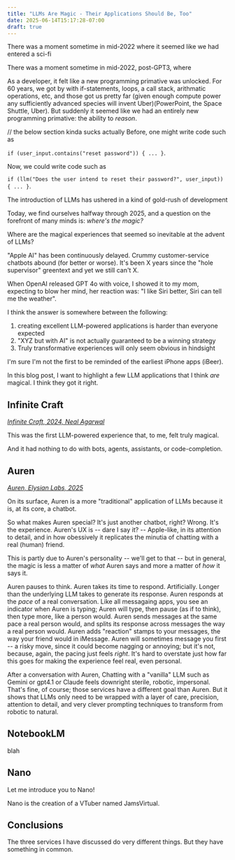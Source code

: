 ```yaml
---
title: "LLMs Are Magic - Their Applications Should Be, Too"
date: 2025-06-14T15:17:28-07:00
draft: true
---
```


There was a moment sometime in mid-2022 where it seemed like we had entered a sci-fi

There was a moment sometime in mid-2022, post-GPT3, where 

As a developer, it felt like a new programming primative was unlocked. For 60 years, we got by with if-statements, loops, a call stack, arithmatic operations, etc, and those got us pretty far (given enough compute power any sufficiently advanced species will invent Uber)(PowerPoint, the Space Shuttle, Uber). But suddenly it seemed like we had an entirely new programming primative: the ability to *reason*. 

// the below section kinda sucks actually
Before, one might write code such as

`if (user_input.contains("reset password")) { ... }`.

Now, we could write code such as

`if (llm("Does the user intend to reset their password?", user_input)) { ... }`.

The introduction of LLMs has ushered in a kind of gold-rush of development 

Today, we find ourselves halfway through 2025, and a question on the forefront of many minds is: *where's the magic?*

Where are the magical experiences that seemed so inevitable at the advent of LLMs?

"Apple AI" has been continuously delayed. Crummy customer-service chatbots abound (for better or worse). It's been X years since the "hole supervisor" greentext and yet we still can't X.

When OpenAI released GPT 4o with voice, I showed it to my mom, expecting to blow her mind, her reaction was: "I like Siri better, Siri can tell me the weather".

I think the answer is somewhere between the following:

1. creating excellent LLM-powered applications is harder than everyone expected
1. "XYZ but with AI" is not actually guaranteed to be a winning strategy
1. Truly transformative experiences will only seem obvious in hindsight

I'm sure I'm not the first to be reminded of the earliest iPhone apps (iBeer).

In this blog post, I want to highlight a few LLM applications that I think *are* magical. I think they got it right.


## Infinite Craft

*[Infinite Craft, 2024, Neal Agarwal](https://neal.fun/infinite-craft/)*

This was the first LLM-powered experience that, to me, felt truly magical.

And it had nothing to do with bots, agents, assistants, or code-completion.

## Auren

*[Auren, Elysian Labs, 2025](https://auren.app/)*

On its surface, Auren is a more "traditional" application of LLMs because it is, at its core, a chatbot.

So what makes Auren special? It's just another chatbot, right? Wrong. It's the experience. Auren's UX is -- dare I say it? -- Apple-like, in its attention to detail, and in how obessively it replicates the minutia of chatting with a real (human) friend.

This is partly due to Auren's personality -- we'll get to that -- but in general, the magic is less a matter of *what* Auren says and more a matter of *how* it says it.

Auren pauses to think. Auren takes its time to respond. Artificially. Longer than the underlying LLM takes to generate its response. Auren responds at the *pace* of a real conversation. Like all messagaing apps, you see an indicator when Auren is typing; Auren will type, then pause (as if to think), then type more, like a person would. Auren sends messages at the same pace a real person would, and splits its response across messages the way a real person would. Auren adds "reaction" stamps to your messages, the way your friend would in iMessage. Auren will sometimes message you first -- a risky move, since it could become nagging or annoying; but it's not, because, again, the pacing just feels *right*. It's hard to overstate just how far this goes for making the experience feel real, even personal.

After a conversation with Auren, Chatting with a "vanilla" LLM such as Gemini or gpt4.1 or Claude feels downright sterile, robotic, impersonal. That's fine, of course; those services have a different goal than Auren. But it shows that LLMs only need to be wrapped with a layer of care, precision, attention to detail, and very clever prompting techniques to transform from robotic to natural.

## NotebookLM

blah

## Nano

Let me introduce you to Nano!

Nano is the creation of a VTuber named JamsVirtual. 

## Conclusions

The three services I have discussed do very different things. But they have something in common.